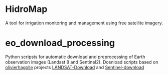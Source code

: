 # HidroMap
A tool for irrigation monitoring and management using free satellite imagery.

# eo_download_processing
Python scripsts for automatic download and preprocessing of Earth observation images (Landast 8 and Sentinel2).
Dosnload scripts based on [olivierhagolle](https://github.com/olivierhagolle) projects [LANDSAT-Download](https://github.com/olivierhagolle/LANDSAT-Download) and [Sentinel-download](https://github.com/olivierhagolle/Sentinel-download)




